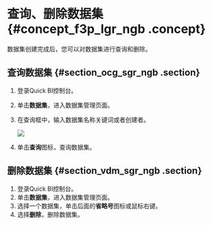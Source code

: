 # 查询、删除数据集 {#concept_f3p_lgr_ngb .concept}

数据集创建完成后，您可以对数据集进行查询和删除。

## 查询数据集 {#section_ocg_sgr_ngb .section}

1.  登录Quick BI控制台。
2.  单击**数据集**，进入数据集管理页面。
3.  在查询框中，输入数据集名称关键词或者创建者。

    ![](http://static-aliyun-doc.oss-cn-hangzhou.aliyuncs.com/assets/img/116038/154874240037858_zh-CN.png)

4.  单击**查询**图标，查询数据集。

## 删除数据集 {#section_vdm_sgr_ngb .section}

1.  登录Quick BI控制台。
2.  单击**数据集**，进入数据集管理页面。
3.  选择一个数据集，单击后面的**省略号**图标或鼠标右键。
4.  选择**删除**，删除数据集。

